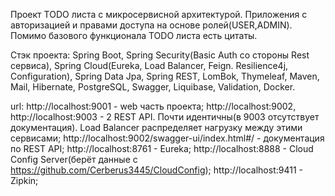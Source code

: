 Проект TODO листа с микросервисной архитектурой. Приложения c авторизацией и правами доступа на основе ролей(USER,ADMIN). Помимо базового функционала TODO листа есть цитаты.

Стэк проекта: Spring Boot, Spring Security(Basic Auth со стороны Rest сервиса), Spring Cloud(Eureka, Load Balancer, Feign. Resilience4j, Configuration), Spring Data Jpa, Spring REST, LomBok, Thymeleaf, Maven, Mail, Hibernate, PostgreSQL, Swagger, Liquibase, Validation, Docker.


url:
http://localhost:9001 - web часть проекта;
http://localhost:9002, http://localhost:9003 - 2 REST API. Почти идентичны(в 9003 отсутствует документация). Load Balancer распределяет нагрузку между этими сервисами;
http://localhost:9002/swagger-ui/index.html#/ - документация по REST API;
http://localhost:8761 - Eureka;
http://localhost:8888 - Cloud Config Server(берёт данные с https://github.com/Cerberus3445/CloudConfig);
http://localhost:9411 - Zipkin;
